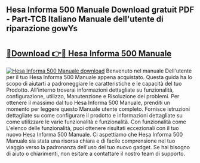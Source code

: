 ## Hesa Informa 500 Manuale Download gratuit PDF - Part-TCB Italiano Manuale dell'utente di riparazione gowYs

# <h2><a href="http://dfcu8g.blite.top/?on=Hesa+Informa+500+Manuale">🔗Download 👉🔴 Hesa Informa 500 Manuale</a></h2>

[![Hesa Informa 500 Manuale download](https://i.imgur.com/lujVjoI.png)](http://dfcu8g.blite.top/?on=Hesa+Informa+500+Manuale)
Benvenuto nel manuale Dell'utente per il tuo Hesa Informa 500 Manuale appena acquistato. Questa guida ha lo scopo di aiutarti a padroneggiare le caratteristiche e le capacità del tuo Prodotto. All'interno troverai informazioni dettagliate su funzionalità, configurazione, utilizzo, Manutenzione e Risoluzione dei problemi. Per ottenere il massimo dal tuo Hesa Informa 500 Manuale, prenditi un momento per leggere questo Manuale utente completo. Fornisce istruzioni dettagliate su come configurare il prodotto e informazioni dettagliate su come utilizzare le varie funzionalità e funzionalità. Con funzionalità come L'elenco delle funzionalità, puoi ottenere risultati eccezionali con il tuo nuovo Hesa Informa 500 Manuale. Ci aspettiamo che Hesa Informa 500 Manuale sia stata una risorsa chiara e di facile comprensione nel tuo viaggio verso la padronanza dell'uso del tuo nuovo gadget. Se hai bisogno di aiuto o chiarimenti, non esitare a contattare il nostro team di supporto.
